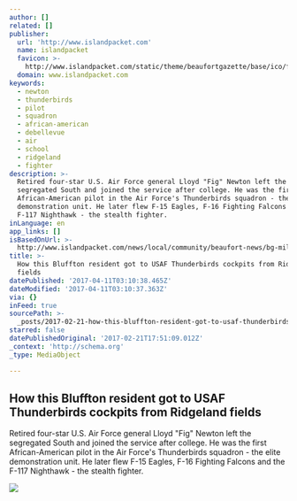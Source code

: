 ```yaml
---
author: []
related: []
publisher:
  url: 'http://www.islandpacket.com'
  name: islandpacket
  favicon: >-
    http://www.islandpacket.com/static/theme/beaufortgazette/base/ico/favicon.png
  domain: www.islandpacket.com
keywords:
  - newton
  - thunderbirds
  - pilot
  - squadron
  - african-american
  - debellevue
  - air
  - school
  - ridgeland
  - fighter
description: >-
  Retired four-star U.S. Air Force general Lloyd "Fig" Newton left the
  segregated South and joined the service after college. He was the first
  African-American pilot in the Air Force's Thunderbirds squadron - the elite
  demonstration unit. He later flew F-15 Eagles, F-16 Fighting Falcons and the
  F-117 Nighthawk - the stealth fighter.
inLanguage: en
app_links: []
isBasedOnUrl: >-
  http://www.islandpacket.com/news/local/community/beaufort-news/bg-military/article133875679.html
title: >-
  How this Bluffton resident got to USAF Thunderbirds cockpits from Ridgeland
  fields
datePublished: '2017-04-11T03:10:38.465Z'
dateModified: '2017-04-11T03:10:37.363Z'
via: {}
inFeed: true
sourcePath: >-
  _posts/2017-02-21-how-this-bluffton-resident-got-to-usaf-thunderbirds-cockpits.md
starred: false
datePublishedOriginal: '2017-02-21T17:51:09.012Z'
_context: 'http://schema.org'
_type: MediaObject

---
```

<article style=""><h1>How this Bluffton resident got to USAF Thunderbirds cockpits from Ridgeland fields</h1><p>Retired four-star U.S. Air Force general Lloyd "Fig" Newton left the segregated South and joined the service after college. He was the first African-American pilot in the Air Force's Thunderbirds squadron - the elite demonstration unit. He later flew F-15 Eagles, F-16 Fighting Falcons and the F-117 Nighthawk - the stealth fighter.</p><img src="http://www.islandpacket.com/news/local/community/beaufort-news/bg-military/zecsh8/picture133875664/ALTERNATES/LANDSCAPE_1140/Gen%20Fig%20Newton%201" /></article>
